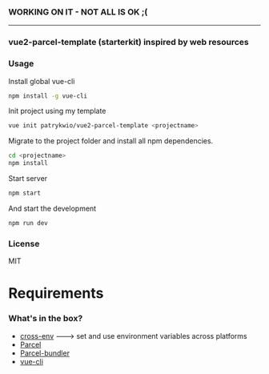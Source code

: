 
### WORKING ON IT - NOT ALL IS OK ;(
---


### vue2-parcel-template (starterkit) inspired by web resources

### Usage

Install global vue-cli
```bash
npm install -g vue-cli
```

Init project using my template
```bash
vue init patrykwio/vue2-parcel-template <projectname>
```

Migrate to the project folder and install all npm dependencies.
```bash
cd <projectname>
npm install
```

Start server
```bash
npm start
```

And start the development
```bash
npm run dev
```

### License

MIT

# Requirements
### What's in the box?

- [cross-env](https://www.npmjs.com/package/cross-env) ---> set and use environment variables across platforms
- [Parcel](https://parceljs.org)
- [Parcel-bundler](https://github.com/parcel-bundler/parcel) 
- [vue-cli](https://github.com/vuejs/vue-cli)
